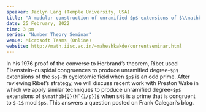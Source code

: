```yaml
---
speaker: Jaclyn Lang (Temple University, USA)
title: "A modular construction of unramified $p$-extensions of $\\mathbb{Q}(N^{1/p})$"
date: 25 February, 2022
time: 3 pm
series: "Number Theory Seminar"
venue: Microsoft Teams (Online)
website: http://math.iisc.ac.in/~maheshkakde/currentseminar.html
---
```


In his 1976 proof of the converse to Herbrand’s theorem, Ribet used Eisenstein-cuspidal congruences to produce unramified degree-`$p$` extensions of the `$p$`-th cyclotomic field when `$p$` is an odd prime.  After reviewing Ribet’s strategy, we will discuss recent work with Preston Wake in which we apply similar techniques to produce unramified degree-`$p$` extensions of `$\mathbb{Q}(N^{1/p})$` when `$N$` is a prime that is congruent to `$-1$` mod `$p$`.  This answers a question posted on Frank Calegari’s blog.
